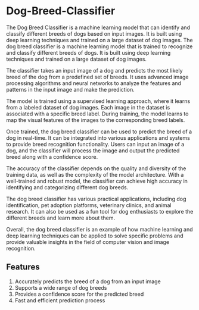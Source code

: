 # Dog-Breed-Classifier
The Dog Breed Classifier is a machine learning model that can identify and classify different breeds of dogs based on input images. It is built using deep learning techniques and trained on a large dataset of dog images.
The dog breed classifier is a machine learning model that is trained to recognize and classify different breeds of dogs. It is built using deep learning techniques and trained on a large dataset of dog images.

The classifier takes an input image of a dog and predicts the most likely breed of the dog from a predefined set of breeds. It uses advanced image processing algorithms and neural networks to analyze the features and patterns in the input image and make the prediction.

The model is trained using a supervised learning approach, where it learns from a labeled dataset of dog images. Each image in the dataset is associated with a specific breed label. During training, the model learns to map the visual features of the images to the corresponding breed labels.

Once trained, the dog breed classifier can be used to predict the breed of a dog in real-time. It can be integrated into various applications and systems to provide breed recognition functionality. Users can input an image of a dog, and the classifier will process the image and output the predicted breed along with a confidence score.

The accuracy of the classifier depends on the quality and diversity of the training data, as well as the complexity of the model architecture. With a well-trained and robust model, the classifier can achieve high accuracy in identifying and categorizing different dog breeds.

The dog breed classifier has various practical applications, including dog identification, pet adoption platforms, veterinary clinics, and animal research. It can also be used as a fun tool for dog enthusiasts to explore the different breeds and learn more about them.

Overall, the dog breed classifier is an example of how machine learning and deep learning techniques can be applied to solve specific problems and provide valuable insights in the field of computer vision and image recognition.

## Features
1. Accurately predicts the breed of a dog from an input image
2. Supports a wide range of dog breeds
3. Provides a confidence score for the predicted breed
4. Fast and efficient prediction process
